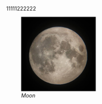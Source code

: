 11111222222

<figure>
    <img src="/Fig/moon.jpg" width="200" height="200">
    <figcaption> <i> Moon </i> </figcaption>
</figure>

